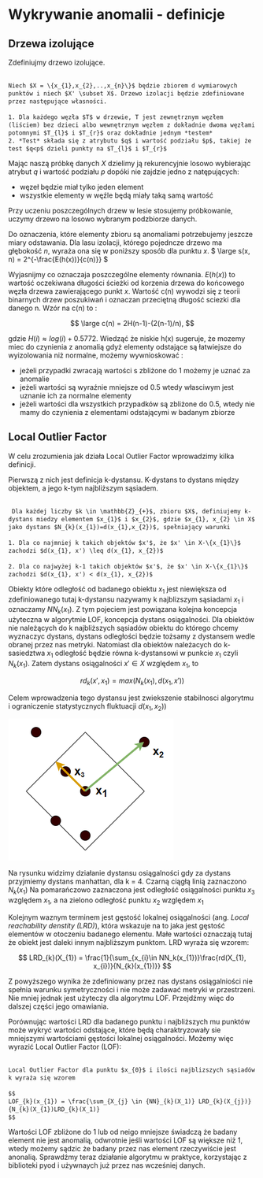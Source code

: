 # Wykrywanie anomalii - definicje

## Drzewa izolujące

Zdefiniujmy drzewo izolujące.


```{admonition} Definicja
    
Niech $X = \{x_{1},x_{2},..,x_{n}\}$ będzie zbiorem d wymiarowych punktów i niech $X' \subset X$. Drzewo izolacji będzie zdefiniowane przez następujące własności.

1. Dla każdego węzła $T$ w drzewie, T jest zewnętrznym węzłem (liściem) bez dzieci albo wewnętrznym węzłem z dokładnie dwoma węzłami potomnymi $T_{l}$ i $T_{r}$ oraz dokładnie jednym *testem*
2. *Test* składa się z atrybutu $q$ i wartość podziału $p$, takiej że test $q<p$ dzieli punkty na $T_{l}$ i $T_{r}$ 
```


Mając naszą próbkę danych $X$ dzielimy ją rekurencyjnie  losowo wybierając atrybut $q$ i wartość podziału $p$ dopóki nie zajdzie jedno z natępujących: 
- węzeł będzie miał tylko jeden element
- wszystkie elementy w węźle będą miały taką samą wartość

Przy uczeniu poszczególnych drzew w lesie stosujemy próbkowanie, uczymy drzewo na losowo wybranym podzbiorze danych.


Do oznaczenia, które elementy zbioru są anomaliami potrzebujemy jeszcze miary odstawania. Dla lasu izolacji, którego pojedncze drzewo ma głębokość $n$, wyraża ona się w poniższy sposób dla punktu $x$. 
$
\large s(x, n) = 2^{-\frac{E(h(x))}{c(n)}}
$

Wyjasnijmy co oznaczaja poszczególne elementy równania. $E(h(x))$ to wartość oczekiwana długości ścieżki od korzenia drzewa do końcowego węzła drzewa zawierającego punkt $x$. Wartość c(n) wywodzi się z teorii binarnych drzew poszukiwań i oznaczan przeciętną długość sciezki dla danego n. Wzór na c(n) to :

$$
\large c(n) = 2H(n-1)-(2(n-1)/n),
$$

gdzie $H(i)\approx log(i) + 0.5772$.
Wiedząć że niskie h(x) sugeruje, że mozemy miec do czynienia z anomalią gdyż elementy odstające są łatwiejsze do wyizolowania niż normalne, możemy wywnioskować : 
- jeżeli przypadki zwracają wartości s zbliżone do 1 możemy je uznać za anomalie
- jeżeli wartości są wyraźnie mniejsze od 0.5 wtedy własciwym jest uznanie ich za normalne elementy
- jeżeli wartości dla wszystkich przypadków są zbliżone do 0.5, wtedy nie mamy do czynienia z elementami odstającymi w badanym zbiorze

## Local Outlier Factor

W celu zrozumienia jak działa Local Outlier Factor wprowadzimy kilka definicji.

Pierwszą z nich jest definicja k-dystansu. K-dystans to dystans między objektem, a jego k-tym najbliższym sąsiadem.
```{admonition} Definicja
   
 Dla każdej liczby $k \in \mathbb{Z}_{+}$, zbioru $X$, definiujemy k-dystans miedzy elementem $x_{1}$ i $x_{2}$, gdzie $x_{1}, x_{2} \in X$ jako dystans $N_{k}(x_{1})=d(x_{1},x_{2})$, spełniający warunki

1. Dla co najmniej k takich objektów $x'$, że $x' \in X-\{x_{1}\}$ zachodzi $d(x_{1}, x') \leq d(x_{1}, x_{2})$ 
    
2. Dla co najwyżej k-1 takich objektów $x'$, że $x' \in X-\{x_{1}\}$ zachodzi $d(x_{1}, x') < d(x_{1}, x_{2})$
```


Obiekty które odległość od badanego obiektu $x_{1}$ jest niewiększa od zdefiniowanego tutaj  k-dystansu nazywamy k najblizszym sąsiadami $x_{1}$ i oznaczamy $NN_{k}(x_{1})$. Z tym pojeciem jest powiązana kolejna koncepcja użyteczna w algorytmie LOF, koncepcja dystans osiągalności. Dla obiektów nie należących do k najbliższych sąsiadów obiektu do którego chcemy wyznaczyc dystans, dystans odległości będzie tożsamy z dystansem wedle obranej przez nas metryki. Natomiast dla obiektów należacych do k-sasiedztwa $x_{1}$ odległość będzie równa k-dystansowi w punkcie $x_{1}$ czyli $N_{k}(x_{1})$. Zatem dystans osiągalności  $x' \in {X}$ względem $x_{1}$, to

$$
rd_{k}(x', x_{1}) = max(N_{k}(x_{1}), d(x_{1}, x'))
$$

Celem wprowadzenia tego dystansu jest zwiekszenie stabilnosci algorytmu i ograniczenie statystycznych fluktuacji $d(x_{1}, x_{2}))$


![title](2_a.png)

Na rysunku widzimy działanie dystansu osiągalności gdy za dystans przyjmiemy dystans manhattan, dla k = 4. Czarną ciągłą linią zaznaczono $N_{k}(x_{1})$ Na pomarańczowo zaznaczona jest odległość osiągalności punktu $x_{3}$ względem $x_{1}$, a na zielono odległość punktu $x_{2}$ względem $x_{1}$


Kolejnym waznym terminem jest gęstość lokalnej osiągalności (ang. *Local reachability denstity (LRD)*), która wskazuje na to jaka jest gęstość elementów w otoczeniu badanego elementu. Małe wartości oznaczają tutaj że obiekt jest daleki innym najbliższym punktom. LRD wyraża się wzorem:

$$
LRD_{k}(X_{1}) = \frac{1}{\sum_{x_{i}\in NN_k(x_{1})}\frac{rd(X_{1}, x_{i})}{N_{k}(x_{1})}}
$$

Z powyższego wynika że zdefiniowany przez nas dystans osiągalniości nie spełnia warunku symetryczności i nie może zadawać metryki w przestrzeni. Nie mniej jednak jest użyteczy dla algorytmu LOF. Przejdźmy więc do dalszej części jego omawiania.

Porównując wartości LRD dla badanego punktu i najbliższych mu punktów może wykryć wartości odstające, które będą charaktryzowały sie mniejszymi wartościami gęstości lokalnej osiągalności. Możemy więc wyrazić Local Outlier Factor (LOF):

```{admonition} Definicja
   
Local Outlier Factor dla punktu $x_{0}$ i ilości najblizszych sąsiadów k wyraża się wzorem
    
$$
LOF_{k}(x_{1}) = \frac{\sum_{X_{j} \in {NN}_{k}(X_1)} LRD_{k}(X_{j})}{N_{k}(X_{1})LRD_{k}(X_1)}
$$

```

Wartości LOF zbliżone do 1 lub od neigo mniejsze świadczą że badany element nie jest anomalią, odwrotnie jeśli wartości LOF są większe niż 1, wtedy możemy sądzic że badany przez nas element rzeczywiście jest anonalią. Sprawdźmy teraz działanie algorytmu w praktyce, korzystając z biblioteki pyod i używnaych już przez nas wcześniej danych.